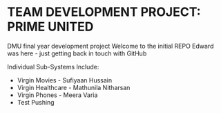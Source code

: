 # TEAM DEVELOPMENT PROJECT: PRIME UNITED
DMU final year development project
Welcome to the initial REPO
Edward was here - just getting back in touch with GitHub

Individual Sub-Systems Include: 
- Virgin Movies - Sufiyaan Hussain 
- Virgin Healthcare - Mathunila Nitharsan
- Virgin Phones - Meera Varia
- Test Pushing 